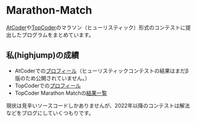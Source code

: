 # Marathon-Match

[AtCoder](https://atcoder.jp/)や[TopCoder](https://www.topcoder.com/)のマラソン（ヒューリスティック）形式のコンテストに提出したプログラムをまとめています。 

## 私(highjump)の成績
- AtCoderでの[プロフィール](https://atcoder.jp/users/highjump)（ヒューリスティックコンテストの結果はまだβ版のため公開されていません。）
- TopCoderでの[プロフィール](https://www.topcoder.com/members/highjump)
- TopCoder Marathon Matchの[結果一覧](https://www.topcoder.com/tc?module=SimpleStats&c=long_comp_history&d1=statistics&d2=longHistory&cr=90098503)

現状は見辛いソースコードしかありませんが、2022年以降のコンテストは解法などをブログにしていくつもりです。  

